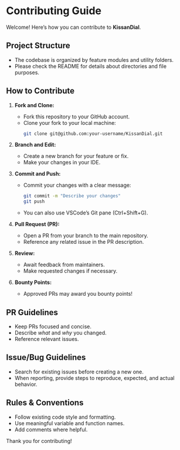# Contributing Guide

Welcome! Here’s how you can contribute to **KissanDial**.

## Project Structure
- The codebase is organized by feature modules and utility folders.
- Please check the README for details about directories and file purposes.

## How to Contribute

1. **Fork and Clone:**
   - Fork this repository to your GitHub account.
   - Clone your fork to your local machine:
     ```bash
     git clone git@github.com:your-username/KissanDial.git
     ```

2. **Branch and Edit:**
   - Create a new branch for your feature or fix.
   - Make your changes in your IDE.

3. **Commit and Push:**
   - Commit your changes with a clear message:
     ```bash
     git commit -m "Describe your changes"
     git push
     ```
   - You can also use VSCode’s Git pane (Ctrl+Shift+G).

4. **Pull Request (PR):**
   - Open a PR from your branch to the main repository.
   - Reference any related issue in the PR description.

5. **Review:**
   - Await feedback from maintainers.
   - Make requested changes if necessary.

6. **Bounty Points:**
   - Approved PRs may award you bounty points!

## PR Guidelines
- Keep PRs focused and concise.
- Describe *what* and *why* you changed.
- Reference relevant issues.

## Issue/Bug Guidelines
- Search for existing issues before creating a new one.
- When reporting, provide steps to reproduce, expected, and actual behavior.

## Rules & Conventions
- Follow existing code style and formatting.
- Use meaningful variable and function names.
- Add comments where helpful.

Thank you for contributing!
